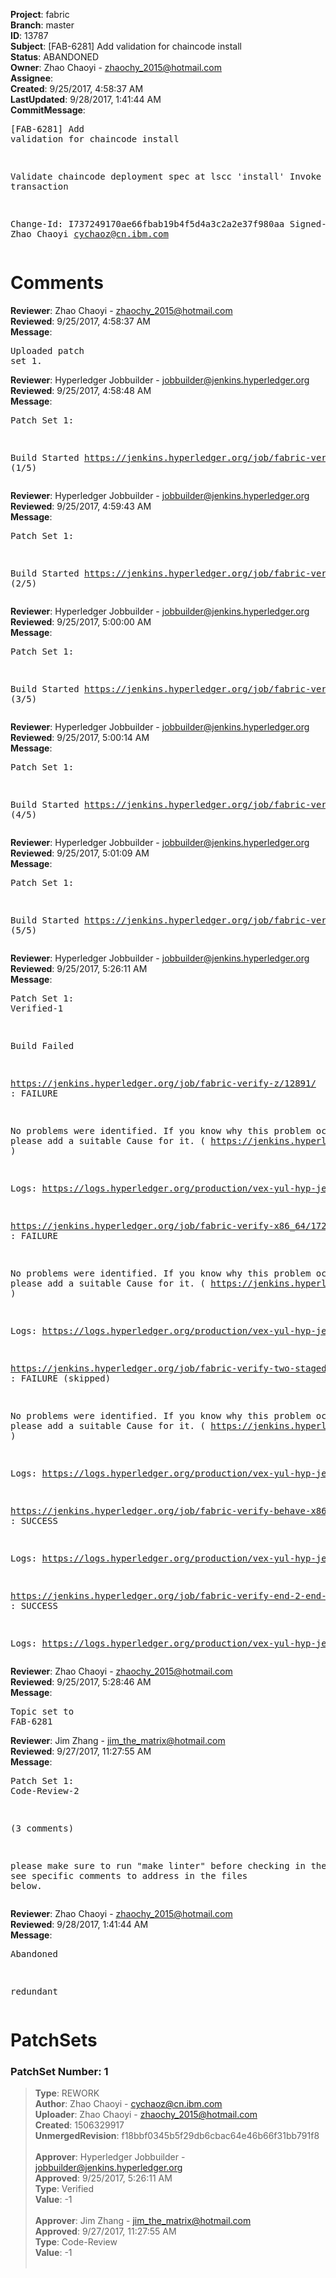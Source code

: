 <strong>Project</strong>: fabric<br><strong>Branch</strong>: master<br><strong>ID</strong>: 13787<br><strong>Subject</strong>: [FAB-6281] Add validation for chaincode install<br><strong>Status</strong>: ABANDONED<br><strong>Owner</strong>: Zhao Chaoyi - zhaochy_2015@hotmail.com<br><strong>Assignee</strong>:<br><strong>Created</strong>: 9/25/2017, 4:58:37 AM<br><strong>LastUpdated</strong>: 9/28/2017, 1:41:44 AM<br><strong>CommitMessage</strong>:<br><pre>[FAB-6281] Add validation for chaincode install

Validate chaincode deployment spec at lscc 'install' Invoke transaction

Change-Id: I737249170ae66fbab19b4f5d4a3c2a2e37f980aa
Signed-off-by: Zhao Chaoyi <cychaoz@cn.ibm.com>
</pre><h1>Comments</h1><strong>Reviewer</strong>: Zhao Chaoyi - zhaochy_2015@hotmail.com<br><strong>Reviewed</strong>: 9/25/2017, 4:58:37 AM<br><strong>Message</strong>: <pre>Uploaded patch set 1.</pre><strong>Reviewer</strong>: Hyperledger Jobbuilder - jobbuilder@jenkins.hyperledger.org<br><strong>Reviewed</strong>: 9/25/2017, 4:58:48 AM<br><strong>Message</strong>: <pre>Patch Set 1:

Build Started https://jenkins.hyperledger.org/job/fabric-verify-z/12891/ (1/5)</pre><strong>Reviewer</strong>: Hyperledger Jobbuilder - jobbuilder@jenkins.hyperledger.org<br><strong>Reviewed</strong>: 9/25/2017, 4:59:43 AM<br><strong>Message</strong>: <pre>Patch Set 1:

Build Started https://jenkins.hyperledger.org/job/fabric-verify-x86_64/17232/ (2/5)</pre><strong>Reviewer</strong>: Hyperledger Jobbuilder - jobbuilder@jenkins.hyperledger.org<br><strong>Reviewed</strong>: 9/25/2017, 5:00:00 AM<br><strong>Message</strong>: <pre>Patch Set 1:

Build Started https://jenkins.hyperledger.org/job/fabric-verify-behave-x86_64/11242/ (3/5)</pre><strong>Reviewer</strong>: Hyperledger Jobbuilder - jobbuilder@jenkins.hyperledger.org<br><strong>Reviewed</strong>: 9/25/2017, 5:00:14 AM<br><strong>Message</strong>: <pre>Patch Set 1:

Build Started https://jenkins.hyperledger.org/job/fabric-verify-end-2-end-x86_64/8813/ (4/5)</pre><strong>Reviewer</strong>: Hyperledger Jobbuilder - jobbuilder@jenkins.hyperledger.org<br><strong>Reviewed</strong>: 9/25/2017, 5:01:09 AM<br><strong>Message</strong>: <pre>Patch Set 1:

Build Started https://jenkins.hyperledger.org/job/fabric-verify-two-staged-ci-check-x86_64/13/ (5/5)</pre><strong>Reviewer</strong>: Hyperledger Jobbuilder - jobbuilder@jenkins.hyperledger.org<br><strong>Reviewed</strong>: 9/25/2017, 5:26:11 AM<br><strong>Message</strong>: <pre>Patch Set 1: Verified-1

Build Failed 

https://jenkins.hyperledger.org/job/fabric-verify-z/12891/ : FAILURE

No problems were identified. If you know why this problem occurred, please add a suitable Cause for it. ( https://jenkins.hyperledger.org/job/fabric-verify-z/12891/ )

Logs: https://logs.hyperledger.org/production/vex-yul-hyp-jenkins-1/fabric-verify-z/12891

https://jenkins.hyperledger.org/job/fabric-verify-x86_64/17232/ : FAILURE

No problems were identified. If you know why this problem occurred, please add a suitable Cause for it. ( https://jenkins.hyperledger.org/job/fabric-verify-x86_64/17232/ )

Logs: https://logs.hyperledger.org/production/vex-yul-hyp-jenkins-1/fabric-verify-x86_64/17232

https://jenkins.hyperledger.org/job/fabric-verify-two-staged-ci-check-x86_64/13/ : FAILURE (skipped)

No problems were identified. If you know why this problem occurred, please add a suitable Cause for it. ( https://jenkins.hyperledger.org/job/fabric-verify-two-staged-ci-check-x86_64/13/ )

Logs: https://logs.hyperledger.org/production/vex-yul-hyp-jenkins-1/fabric-verify-two-staged-ci-check-x86_64/13

https://jenkins.hyperledger.org/job/fabric-verify-behave-x86_64/11242/ : SUCCESS

Logs: https://logs.hyperledger.org/production/vex-yul-hyp-jenkins-1/fabric-verify-behave-x86_64/11242

https://jenkins.hyperledger.org/job/fabric-verify-end-2-end-x86_64/8813/ : SUCCESS

Logs: https://logs.hyperledger.org/production/vex-yul-hyp-jenkins-1/fabric-verify-end-2-end-x86_64/8813</pre><strong>Reviewer</strong>: Zhao Chaoyi - zhaochy_2015@hotmail.com<br><strong>Reviewed</strong>: 9/25/2017, 5:28:46 AM<br><strong>Message</strong>: <pre>Topic set to FAB-6281</pre><strong>Reviewer</strong>: Jim Zhang - jim_the_matrix@hotmail.com<br><strong>Reviewed</strong>: 9/27/2017, 11:27:55 AM<br><strong>Message</strong>: <pre>Patch Set 1: Code-Review-2

(3 comments)

please make sure to run "make linter" before checking in the update. see specific comments to address in the files below.</pre><strong>Reviewer</strong>: Zhao Chaoyi - zhaochy_2015@hotmail.com<br><strong>Reviewed</strong>: 9/28/2017, 1:41:44 AM<br><strong>Message</strong>: <pre>Abandoned

redundant</pre><h1>PatchSets</h1><h3>PatchSet Number: 1</h3><blockquote><strong>Type</strong>: REWORK<br><strong>Author</strong>: Zhao Chaoyi - cychaoz@cn.ibm.com<br><strong>Uploader</strong>: Zhao Chaoyi - zhaochy_2015@hotmail.com<br><strong>Created</strong>: 1506329917<br><strong>UnmergedRevision</strong>: f18bbf0345b5f29db6cbac64e46b66f31bb791f8<br><br><strong>Approver</strong>: Hyperledger Jobbuilder - jobbuilder@jenkins.hyperledger.org<br><strong>Approved</strong>: 9/25/2017, 5:26:11 AM<br><strong>Type</strong>: Verified<br><strong>Value</strong>: -1<br><br><strong>Approver</strong>: Jim Zhang - jim_the_matrix@hotmail.com<br><strong>Approved</strong>: 9/27/2017, 11:27:55 AM<br><strong>Type</strong>: Code-Review<br><strong>Value</strong>: -1<br><br></blockquote>